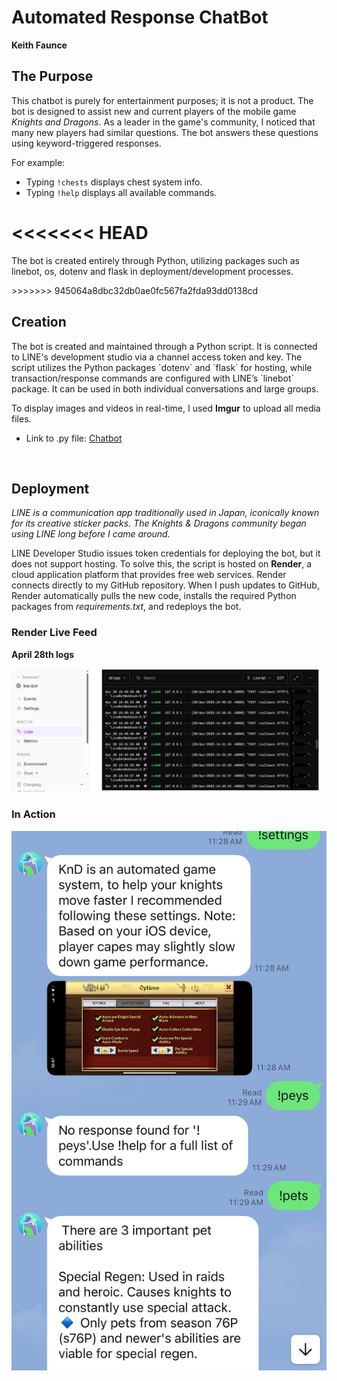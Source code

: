 # Automated Response ChatBot

**Keith Faunce**

## The Purpose

This chatbot is purely for entertainment purposes; it is not a product. The bot is designed to assist new and current players of the mobile game *Knights and Dragons*. As a leader in the game's community, I noticed that many new players had similar questions. The bot answers these questions using keyword-triggered responses.  

For example:  
- Typing `!chests` displays chest system info.  
- Typing `!help` displays all available commands. 

<<<<<<< HEAD
<br>
=======
<p> The bot is created entirely through Python, utilizing packages such as linebot, os, dotenv and flask in deployment/development processes. </n></p>
>>>>>>> 945064a8dbc32db0ae0fc567fa2fda93dd0138cd

## Creation

<p>The bot is created and maintained through a Python script. It is connected to LINE's development studio via a channel access token and key. The script utilizes the Python packages `dotenv` and `flask` for hosting, while transaction/response commands are configured with LINE’s `linebot` package. It can be used in both individual conversations and large groups.</p>

To display images and videos in real-time, I used **Imgur** to upload all media files.

* Link to .py file: [Chatbot](line_pybot.py)

<br>

## Deployment

_LINE is a communication app traditionally used in Japan, iconically known for its creative sticker packs. The Knights & Dragons community began using LINE long before I came around._  

LINE Developer Studio issues token credentials for deploying the bot, but it does not support hosting. To solve this, the script is hosted on **Render**, a cloud application platform that provides free web services. Render connects directly to my GitHub repository. When I push updates to GitHub, Render automatically pulls the new code, installs the required Python packages from *requirements.txt*, and redeploys the bot.  

### Render Live Feed

<b> April 28th logs </b>

![render_logs](img/readme1.PNG)

### In Action

![chat_msgs](img/readme2.jpg)

